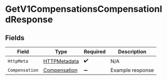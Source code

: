 # GetV1CompensationsCompensationIdResponse


## Fields

| Field                                                   | Type                                                    | Required                                                | Description                                             |
| ------------------------------------------------------- | ------------------------------------------------------- | ------------------------------------------------------- | ------------------------------------------------------- |
| `HttpMeta`                                              | [HTTPMetadata](../../Models/Components/HTTPMetadata.md) | :heavy_check_mark:                                      | N/A                                                     |
| `Compensation`                                          | [Compensation](../../Models/Components/Compensation.md) | :heavy_minus_sign:                                      | Example response                                        |